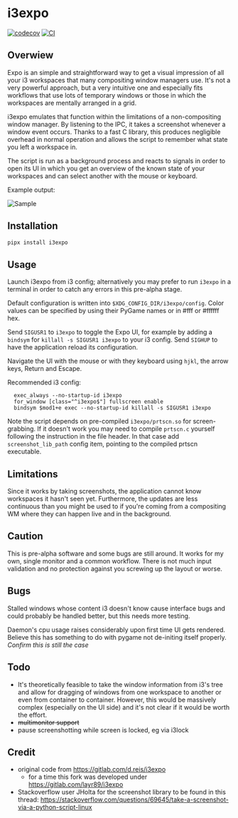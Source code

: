 # i3expo

[![codecov](https://codecov.io/gh/laur89/i3expo/branch/main/graph/badge.svg?token=i3expo_token_here)](https://codecov.io/gh/laur89/i3expo)
[![CI](https://github.com/laur89/i3expo/actions/workflows/main.yml/badge.svg)](https://github.com/laur89/i3expo/actions/workflows/main.yml)

## Overwiew

Expo is an simple and straightforward way to get a visual impression of all your
i3 workspaces that many compositing window managers use. It's not a very
powerful approach, but a very intuitive one and especially fits workflows that use
lots of temporary windows or those in which the workspaces are mentally arranged in
a grid.

i3expo emulates that function within the limitations of a non-compositing window
manager. By listening to the IPC, it takes a screenshot whenever a window event
occurs. Thanks to a fast C library, this produces negligible overhead in normal
operation and allows the script to remember what state you left a workspace in.

The script is run as a background process and reacts to signals in order to open its
UI in which you get an overview of the known state of your workspaces and can select
another with the mouse or keyboard.

Example output:

![Sample](img/ui.png)

## Installation

```bash
pipx install i3expo
```

## Usage

Launch i3expo from i3 config; alternatively you may prefer to run `i3expo` in a
terminal in order to catch any errors in this pre-alpha stage.

Default configuration is written into `$XDG_CONFIG_DIR/i3expo/config`. Color values
can be specified by using their PyGame names or in #fff or #ffffff hex.

Send `SIGUSR1` to `i3expo` to toggle the Expo UI, for example by adding a `bindsym`
for `killall -s SIGUSR1 i3expo` to your i3 config. Send `SIGHUP` to have the
application reload its configuration.

Navigate the UI with the mouse or with they keyboard using `hjkl`, the arrow keys,
Return and Escape.

Recommended i3 config:

```
  exec_always --no-startup-id i3expo
  for_window [class="^i3expo$"] fullscreen enable
  bindsym $mod1+e exec --no-startup-id killall -s SIGUSR1 i3expo
```

Note the script depends on pre-compiled `i3expo/prtscn.so` for screen-grabbing. If
it doesn't work you may need to compile `prtscn.c` yourself following the instruction
in the file header. In that case add `screenshot_lib_path` config item, pointing
to the compiled prtscn executable.

## Limitations

Since it works by taking screenshots, the application cannot know workspaces it
hasn't seen yet. Furthermore, the updates are less continuous than you might be used
to if you're coming from a compositing WM where they can happen live and in the
background.

## Caution

This is pre-alpha software and some bugs are still around. It works for my own,
single monitor and a common workflow. There is not much input validation and no
protection against you screwing up the layout or worse.

## Bugs

Stalled windows whose content i3 doesn't know cause interface bugs and could
probably be handled better, but this needs more testing.

Daemon's cpu usage raises considerably upon first time UI gets rendered. Believe this
has something to do with pygame not de-initing itself properly. *Confirm this is still
the case*

## Todo

- It's theoretically feasible to take the window information from i3's tree and allow
for dragging of windows from one workspace to another or even from container to
container. However, this would be massively complex (especially on the UI side) and
it's not clear if it would be worth the effort.
- ~~multimonitor support~~
- pause screenshotting while screen is locked, eg via i3lock

## Credit

- original code from https://gitlab.com/d.reis/i3expo
    - for a time this fork was developed under https://gitlab.com/layr89/i3expo
- Stackoverflow user JHolta for the screenshot library to be found in this thread:
https://stackoverflow.com/questions/69645/take-a-screenshot-via-a-python-script-linux
